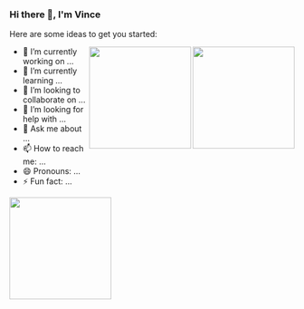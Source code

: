 ### Hi there 👋, I'm Vince

Here are some ideas to get you started:

<img align="right" height="180em" src="https://github-readme-stats.vercel.app/api/top-langs/?username=dev-techguy&layout=combact" />
<img align="right" height="180em" src="https://github-readme-stats.vercel.app/api/wakatime?username=willianrod" />


- 🔭 I’m currently working on ...
- 🌱 I’m currently learning ...
- 👯 I’m looking to collaborate on ...
- 🤔 I’m looking for help with ...
- 💬 Ask me about ...
- 📫 How to reach me: ...
- 😄 Pronouns: ...
- ⚡ Fun fact: ...

<img align="center" height="180em" src="https://github-readme-stats.vercel.app/api?username=dev-techguy&show_icons=true&theme=radical" />

